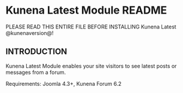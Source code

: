 # Kunena Latest Module README

PLEASE READ THIS ENTIRE FILE BEFORE INSTALLING Kunena Latest @kunenaversion@!

## INTRODUCTION


Kunena Latest Module enables your site visitors to see latest posts or messages from a forum.

Requirements: Joomla 4.3+, Kunena Forum 6.2


